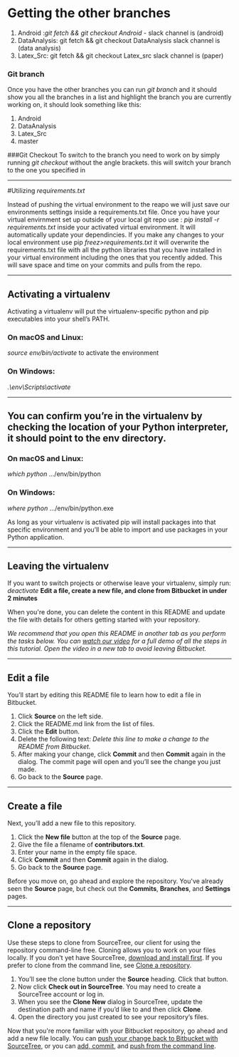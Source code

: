 # Getting the other branches 
1. Android :*git fetch && git checkout Android* - slack channel is (android)
2. DataAnalysis: git fetch && git checkout DataAnalysis slack channel is (data analysis)
3. Latex_Src: git fetch && git checkout Latex_src slack channel is (paper)

### Git branch

Once you have the other branches you can run *git branch* and it should show you all the branches in a list and highlight the branch you are currently working on, it should look something like this:
1. Android
2. DataAnalysis
3. Latex_Src
4. master 

###Git Checkout 
To switch to the branch you need to work on by simply running *git checkout <branch name>* without the angle brackets. this will switch your branch to the one you specified in <branch name>

---

#Utilizing *requirements.txt*

Instead of pushing the virtual environment to the reapo we will just save our environments settings inside a requirements.txt file. Once you have your virtual envirnment set up outside of your local git repo
use : *pip install -r requirements.txt* inside your activated virtual environment. It will automatically update your dependincies. If you make any changes to your local environment use pip *freez>requirements.txt* it will overwrite the requirements.txt file with all the python libraries that you have installed in your virtual environment including the ones that you recently added. This will save space and time on your commits and pulls from the repo.

---


## Activating a virtualenv
 
Activating a virtualenv will put the virtualenv-specific python and pip executables into your shell’s PATH.

### On macOS and Linux:

*source env/bin/activate* to activate the environment

### On Windows:

*.\env\Scripts\activate*

---

## You can confirm you’re in the virtualenv by checking the location of your Python interpreter, it should point to the env directory.

### On macOS and Linux:

*which python*
.../env/bin/python

### On Windows:

*where python*
.../env/bin/python.exe

As long as your virtualenv is activated pip will install packages into that specific environment and you’ll be able to import and use packages in your Python application.

---

## Leaving the virtualenv
If you want to switch projects or otherwise leave your virtualenv, simply run:
*deactivate*
**Edit a file, create a new file, and clone from Bitbucket in under 2 minutes**

When you're done, you can delete the content in this README and update the file with details for others getting started with your repository.

*We recommend that you open this README in another tab as you perform the tasks below. You can [watch our video](https://youtu.be/0ocf7u76WSo) for a full demo of all the steps in this tutorial. Open the video in a new tab to avoid leaving Bitbucket.*

---

## Edit a file

You’ll start by editing this README file to learn how to edit a file in Bitbucket.

1. Click **Source** on the left side.
2. Click the README.md link from the list of files.
3. Click the **Edit** button.
4. Delete the following text: *Delete this line to make a change to the README from Bitbucket.*
5. After making your change, click **Commit** and then **Commit** again in the dialog. The commit page will open and you’ll see the change you just made.
6. Go back to the **Source** page.

---

## Create a file

Next, you’ll add a new file to this repository.

1. Click the **New file** button at the top of the **Source** page.
2. Give the file a filename of **contributors.txt**.
3. Enter your name in the empty file space.
4. Click **Commit** and then **Commit** again in the dialog.
5. Go back to the **Source** page.

Before you move on, go ahead and explore the repository. You've already seen the **Source** page, but check out the **Commits**, **Branches**, and **Settings** pages.

---

## Clone a repository

Use these steps to clone from SourceTree, our client for using the repository command-line free. Cloning allows you to work on your files locally. If you don't yet have SourceTree, [download and install first](https://www.sourcetreeapp.com/). If you prefer to clone from the command line, see [Clone a repository](https://confluence.atlassian.com/x/4whODQ).

1. You’ll see the clone button under the **Source** heading. Click that button.
2. Now click **Check out in SourceTree**. You may need to create a SourceTree account or log in.
3. When you see the **Clone New** dialog in SourceTree, update the destination path and name if you’d like to and then click **Clone**.
4. Open the directory you just created to see your repository’s files.

Now that you're more familiar with your Bitbucket repository, go ahead and add a new file locally. You can [push your change back to Bitbucket with SourceTree](https://confluence.atlassian.com/x/iqyBMg), or you can [add, commit,](https://confluence.atlassian.com/x/8QhODQ) and [push from the command line](https://confluence.atlassian.com/x/NQ0zDQ).